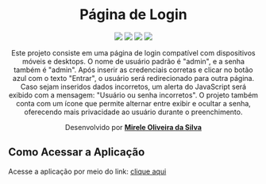 <div align="center">
  <h1>Página de Login</h1>
    <img src="http://img.shields.io/static/v1?label=JavaScript&message=ES6&color=yellow&style=for-the-badge&logo=javascript"/>
    <img src="http://img.shields.io/static/v1?label=CSS3&message=ES6&color=yellow&style=for-the-badge&logo=CSS3"/>
    <img src="http://img.shields.io/static/v1?label=HTML5&message=ES6&color=yellow&style=for-the-badge&logo=HTML5"/>
    <img src="http://img.shields.io/static/v1?label=LICENSE-MIT&message=ES6&color=yellow&style=for-the-badge&logo=LICENSE-MIT"/> 
    <br>
<p>Este projeto consiste em uma página de login compatível com dispositivos móveis e desktops. O nome de usuário padrão é "admin", e a senha também é "admin". Após inserir as credenciais corretas e clicar no botão azul com o texto "Entrar", o usuário será redirecionado para outra página. Caso sejam inseridos dados incorretos, um alerta do JavaScript será exibido com a mensagem: "Usuário ou senha incorretos". O projeto também conta com um ícone que permite alternar entre exibir e ocultar a senha, oferecendo mais privacidade ao usuário durante o preenchimento.</p>
<p>Desenvolvido por <a target="_blank" rel="external" href="https://github.com/MegMinnie/"><strong>Mirele Oliveira da Silva</strong></a>
 </p></p>
 </div>

<div align="left">
  
  ## Como Acessar a Aplicação
<p>Acesse a aplicação por meio do link: <a href="https://megminnie.github.io/Pagina-de-login/
"_blank">clique aqui</a></p>
